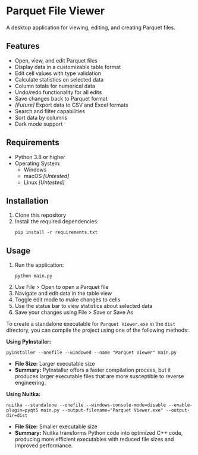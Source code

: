# Parquet File Viewer

A desktop application for viewing, editing, and creating Parquet files.

## Features

- Open, view, and edit Parquet files
- Display data in a customizable table format
- Edit cell values with type validation
- Calculate statistics on selected data
- Column totals for numerical data
- Undo/redo functionality for all edits
- Save changes back to Parquet format
- _[Future]_ Export data to CSV and Excel formats
- Search and filter capabilities
- Sort data by columns
- Dark mode support

## Requirements

- Python 3.8 or higher
- Operating System:
    - Windows
    - macOS _[Untested]_
    - Linux _[Untested]_

## Installation

1. Clone this repository
2. Install the required dependencies:
   ```
   pip install -r requirements.txt
   ```

## Usage

1. Run the application:
   ```
   python main.py
   ```
2. Use File > Open to open a Parquet file
3. Navigate and edit data in the table view
4. Toggle edit mode to make changes to cells
5. Use the status bar to view statistics about selected data
6. Save your changes using File > Save or Save As

To create a standalone executable for `Parquet Viewer.exe` in the `dist` directory, you can compile the project using one of the following methods:

**Using PyInstaller:**
   ```
   pyinstaller --onefile --windowed --name "Parquet Viewer" main.py
   ```
   - **File Size:** Larger executable size
   - **Summary:** PyInstaller offers a faster compilation process, but it produces larger executable files that are more susceptible to reverse engineering.

**Using Nuitka:**
   ```
   nuitka --standalone --onefile --windows-console-mode=disable --enable-plugin=pyqt5 main.py --output-filename="Parquet Viewer.exe" --output-dir=dist
   ```
   - **File Size:** Smaller executable size
   - **Summary:** Nuitka transforms Python code into optimized C++ code, producing more efficient executables with reduced file sizes and improved performance.
